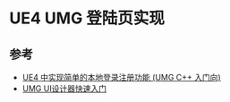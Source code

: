 # UE4 UMG 登陆页实现

## 参考

- [UE4 中实现简单的本地登录注册功能 (UMG C++ 入门向)](https://www.cnblogs.com/convexwf/p/17127161.html)
- [UMG UI设计器快速入门](https://docs.unrealengine.com/4.27/zh-CN/InteractiveExperiences/UMG/QuickStart/)
